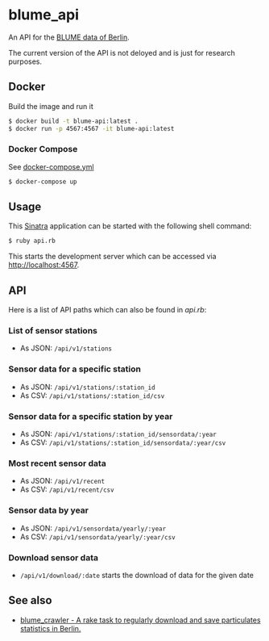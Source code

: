 # blume_api

An API for the [BLUME data of Berlin][blume].

The current version of the API is not deloyed and is just for research purposes.

## Docker

Build the image and run it

``` bash
$ docker build -t blume-api:latest .
$ docker run -p 4567:4567 -it blume-api:latest
```

### Docker Compose

See [docker-compose.yml](docker-compose.yml)

``` bash
$ docker-compose up
```

## Usage

This [Sinatra][sinatra] application can be started with the following shell command:

``` bash
$ ruby api.rb
```

This starts the development server which can be
accessed via [http://localhost:4567](http://localhost:4567).


## API

Here is a list of API paths which can also be found in *api.rb*:

### List of sensor stations
* As JSON: `/api/v1/stations`

### Sensor data for a specific station
* As JSON: `/api/v1/stations/:station_id`
* As CSV: `/api/v1/stations/:station_id/csv`

### Sensor data for a specific station by year
* As JSON: `/api/v1/stations/:station_id/sensordata/:year`
* As CSV: `/api/v1/stations/:station_id/sensordata/:year/csv`

### Most recent sensor data
* As JSON: `/api/v1/recent`
* As CSV: `/api/v1/recent/csv`

### Sensor data by year
* As JSON: `/api/v1/sensordata/yearly/:year`
* As CSV: `/api/v1/sensordata/yearly/:year/csv`

### Download sensor data
* `/api/v1/download/:date` starts the download of data for the given date


## See also

* [blume_crawler - A rake task to regularly download and save particulates statistics in Berlin.][blume-crawler]



[blume]: http://www.stadtentwicklung.berlin.de/umwelt/luftqualitaet/de/messnetz/
[sinatra]: http://www.sinatrarb.com
[blume-crawler]: https://github.com/dirkschumacher/blume_crawler
